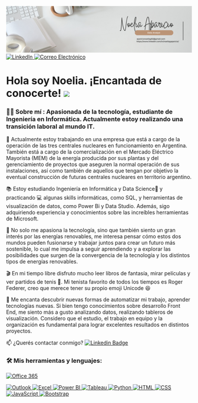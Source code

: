 <img src="https://github.com/noeliaaparicio/noeliaaparicio/raw/main/Banner-NoeliaAparicio.png" alt="Banner">
<a href="https://www.linkedin.com/in/noeliagaparicio/"  target="_blank">
  <img src="https://img.shields.io/badge/LinkedIn-blue?style=for-the-badge&logo=linkedin&logoColor=white" alt="LinkedIn">
</a>
<a href="mailto:aparicionoeliag92@gmail.com"  target="_blank">
  <img src="https://img.shields.io/badge/Correo%20Electrónico-red?style=for-the-badge&logo=gmail&logoColor=white" alt="Correo Electrónico">
</a>



<h1>
  Hola soy Noelia. ¡Encantada de conocerte!
  <img decoding="async" src="https://media.giphy.com/media/hvRJCLFzcasrR4ia7z/giphy.gif" width="30px"/>
</h1>

 <div id="header" align="left">

### :woman_technologist: Sobre mí : Apasionada de la tecnología, estudiante de Ingeniería en Informática. Actualmente estoy realizando una transición laboral al mundo IT.

 :telescope: Actualmente estoy trabajando en una empresa que está a cargo de la operación de las tres centrales nucleares en funcionamiento en Argentina. También está a cargo de la comercialización en el Mercado Eléctrico Mayorista (MEM) de la energía producida por sus plantas y del gerenciamiento de proyectos que aseguren la normal operación de sus instalaciones, así como también de aquellos que tengan por objetivo la eventual construcción de futuras centrales nucleares en territorio argentino.

 
📚 Estoy estudiando Ingeniería en Informática y Data Science:blue_book: y practicando :computer: algunas skills informáticas, como SQL, y herramientas de visualización de datos, como Power Bi y Data Studio. Además, sigo adquiriendo experiencia y conocimientos sobre las increíbles herramientas de Microsoft.


🌱 No solo me apasiona la tecnología, sino que también siento un gran interés por las energías renovables, me interesa pensar cómo estos dos mundos pueden fusionarse y trabajar juntos para crear un futuro más sostenible, lo cual me impulsa a seguir aprendiendo y a explorar las posibilidades que surgen de la convergencia de la tecnología y los distintos tipos de energías renovables.

🎬 En mi tiempo libre disfruto mucho leer libros de fantasía, mirar películas y ver partidos de tenis 🎾. Mi tenista favorito  de todos los tiempos es Roger Federer, creo que merece tener su propio emoji Unicode 😆


:heartbeat: Me encanta descubrir nuevas formas de automatizar mi trabajo, aprender tecnologías nuevas. Si bien tengo conocimientos sobre desarrollo Front End, me siento más a gusto analizando datos, realizando tableros de visualización. Considero que el estudio, el trabajo en equipo y la organización es fundamental para lograr excelentes resultados en distintos proyectos.


:mailbox: ¿Querés contactar conmigo? [![Linkedin Badge](https://img.shields.io/badge/-Noelia-blue?style=flat&logo=Linkedin&logoColor=white)](https://www.linkedin.com/in/noeliagaparicio/)



### :hammer_and_wrench: Mis herramientas y lenguajes:

<!-- Office 365 -->
<a href="https://www.office.com/" target="_blank"><img src="https://img.shields.io/badge/Office%20365-blue?style=for-the-badge&logo=microsoft-office&logoColor=white" alt="Office 365"></a>

<!-- Outlook -->
<a href="https://outlook.com/" target="_blank">
  <img src="https://img.shields.io/badge/Outlook-blue?style=for-the-badge&logo=microsoft-outlook&logoColor=white" alt="Outlook">
</a>

<!-- Excel -->
<a href="https://www.microsoft.com/excel/" target="_blank">
  <img src="https://img.shields.io/badge/Excel-green?style=for-the-badge&logo=microsoft-excel&logoColor=white" alt="Excel">
</a>

<!-- PowerBi -->
<a href="https://powerbi.microsoft.com/" target="_blank">
  <img src="https://img.shields.io/badge/Power%20BI-yellow?style=for-the-badge&logo=power-bi&logoColor=white" alt="Power BI">
</a>

<!-- Tableau -->
<a href="https://www.tableau.com/" target="_blank">
  <img src="https://img.shields.io/badge/Tableau-orange?style=for-the-badge&logo=tableau&logoColor=white" alt="Tableau">
</a>

<!-- Python -->
<a href="https://www.python.org/" target="_blank">
  <img src="https://img.shields.io/badge/Python-blue?style=for-the-badge&logo=python&logoColor=white" alt="Python">
</a>

<!-- HTML -->
<a href="https://developer.mozilla.org/en-US/docs/Web/HTML" target="_blank">
  <img src="https://img.shields.io/badge/HTML-orange?style=for-the-badge&logo=html5&logoColor=white" alt="HTML">
</a>

<!-- CSS -->
<a href="https://developer.mozilla.org/en-US/docs/Web/CSS" target="_blank">
  <img src="https://img.shields.io/badge/CSS-blue?style=for-the-badge&logo=css3&logoColor=white" alt="CSS">
</a>

<!-- JavaScript -->
<a href="https://developer.mozilla.org/en-US/docs/Web/JavaScript" target="_blank">
  <img src="https://img.shields.io/badge/JavaScript-yellow?style=for-the-badge&logo=javascript&logoColor=white" alt="JavaScript">
</a>

<!-- Bootstrap -->
<a href="https://getbootstrap.com/" target="_blank">
  <img src="https://img.shields.io/badge/Bootstrap-purple?style=for-the-badge&logo=bootstrap&logoColor=white" alt="Bootstrap">
</a>
